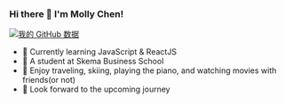 ### Hi there 👋 I'm Molly Chen!
[![我的 GitHub 数据](https://github-readme-stats.vercel.app/api?username=Siichen)](https://siichen.github.io/Personal-Page/Si's%20Page.html)

- 🔭 Currently learning JavaScript & ReactJS
- 🌱 A student at Skema Business School
- 👯 Enjoy traveling, skiing, playing the piano, and watching movies with friends(or not)
- 🌊 Look forward to the upcoming journey

